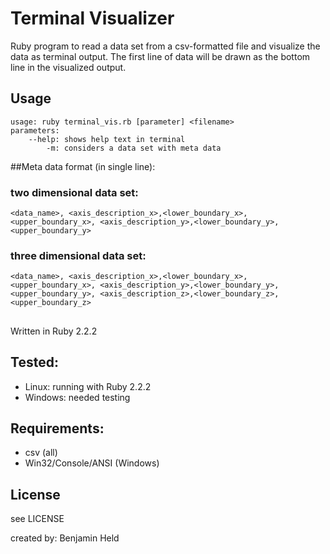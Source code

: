 # Terminal Visualizer
Ruby program to read a data set from a csv-formatted file and visualize
the data as terminal output. The first line of data will be drawn as the
bottom line in the visualized output.

## Usage
```
usage: ruby terminal_vis.rb [parameter] <filename>
parameters:
    --help: shows help text in terminal
        -m: considers a data set with meta data
```

##Meta data format (in single line):
### two dimensional data set:
`<data_name>,
<axis_description_x>,<lower_boundary_x>,<upper_boundary_x>,
<axis_description_y>,<lower_boundary_y>,<upper_boundary_y>`

### three dimensional data set:
`<data_name>,
<axis_description_x>,<lower_boundary_x>,<upper_boundary_x>,
<axis_description_y>,<lower_boundary_y>,<upper_boundary_y>,
<axis_description_z>,<lower_boundary_z>,<upper_boundary_z>`

##
Written in Ruby 2.2.2

## Tested:
* Linux: running with Ruby 2.2.2
* Windows: needed testing

## Requirements:
* csv (all)
* Win32/Console/ANSI (Windows)

## License
see LICENSE

created by: Benjamin Held
